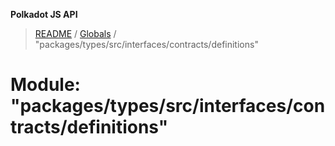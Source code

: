 **Polkadot JS API**

> [README](../README.md) / [Globals](../globals.md) / "packages/types/src/interfaces/contracts/definitions"

# Module: "packages/types/src/interfaces/contracts/definitions"
